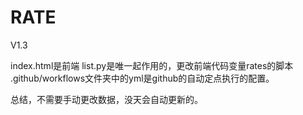 # RATE
V1.3

index.html是前端
list.py是唯一起作用的，更改前端代码变量rates的脚本
.github/workflows文件夹中的yml是github的自动定点执行的配置。

总结，不需要手动更改数据，没天会自动更新的。
